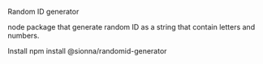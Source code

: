 Random ID generator

node package that generate random ID as a string that contain letters and numbers.

Install
npm install @sionna/randomid-generator